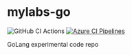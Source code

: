 # mylabs-go
![GitHub CI Actions](https://github.com/ashokrajar/mylabs-go/workflows/CI%20Pipeline/badge.svg) [![Azure CI
 Pipelines](https://dev.azure.com/ashokrajar/testpad/_apis/build/status/ashokrajar.mylabs-go?branchName=master)](https://dev.azure.com/ashokrajar/testpad/_build/latest?definitionId=3&branchName=master)

GoLang experimental code repo
